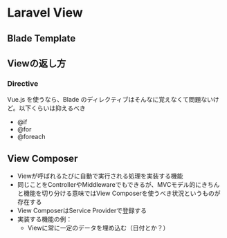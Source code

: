 # Laravel View


## Blade Template


## Viewの返し方

### Directive

Vue.js を使うなら、Blade のディレクティブはそんなに覚えなくて問題ないけど。以下くらいは抑えるべき

- @if
- @for
- @foreach


## View Composer

- Viewが呼ばれるたびに自動で実行される処理を実装する機能
- 同じことをControllerやMiddlewareでもできるが、MVCモデル的にきちんと機能を切り分ける意味ではView Composerを使うべき状況というものが存在する
- View ComposerはService Providerで登録する
- 実装する機能の例：
  - Viewに常に一定のデータを埋め込む（日付とか？）
